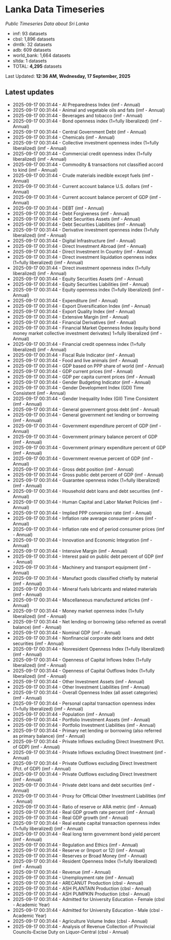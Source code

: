 # Lanka Data Timeseries
*Public Timeseries Data about Sri Lanka*

* imf: 93 datasets
* cbsl: 1,896 datasets
* dmtlk: 32 datasets
* adb: 609 datasets
* world_bank: 1,664 datasets
* sltda: 1 datasets
* TOTAL: **4,295** datasets

Last Updated: **12:36 AM, Wednesday, 17 September, 2025**

## Latest updates

* 2025-09-17 00:31:44 - AI Preparedness Index (imf - Annual)
* 2025-09-17 00:31:44 - Animal and vegetable oils and fats (imf - Annual)
* 2025-09-17 00:31:44 - Beverages and tobacco (imf - Annual)
* 2025-09-17 00:31:44 - Bond openness index (1=fully liberalized) (imf - Annual)
* 2025-09-17 00:31:44 - Central Government Debt (imf - Annual)
* 2025-09-17 00:31:44 - Chemicals (imf - Annual)
* 2025-09-17 00:31:44 - Collective investment openness index (1=fully liberalized) (imf - Annual)
* 2025-09-17 00:31:44 - Commercial credit openness index (1=fully liberalized) (imf - Annual)
* 2025-09-17 00:31:44 - Commodity & transactions not classified accord to kind (imf - Annual)
* 2025-09-17 00:31:44 - Crude materials inedible except fuels (imf - Annual)
* 2025-09-17 00:31:44 - Current account balance U.S. dollars (imf - Annual)
* 2025-09-17 00:31:44 - Current account balance percent of GDP (imf - Annual)
* 2025-09-17 00:31:44 - DEBT (imf - Annual)
* 2025-09-17 00:31:44 - Debt Forgiveness (imf - Annual)
* 2025-09-17 00:31:44 - Debt Securities Assets (imf - Annual)
* 2025-09-17 00:31:44 - Debt Securities Liabilities (imf - Annual)
* 2025-09-17 00:31:44 - Derivative investment openness index (1=fully liberalized) (imf - Annual)
* 2025-09-17 00:31:44 - Digital Infrastructure (imf - Annual)
* 2025-09-17 00:31:44 - Direct Investment Abroad (imf - Annual)
* 2025-09-17 00:31:44 - Direct Investment In Country (imf - Annual)
* 2025-09-17 00:31:44 - Direct investment liquidation openness index (1=fully liberalized) (imf - Annual)
* 2025-09-17 00:31:44 - Direct investment openness index (1=fully liberalized) (imf - Annual)
* 2025-09-17 00:31:44 - Equity Securities Assets (imf - Annual)
* 2025-09-17 00:31:44 - Equity Securities Liabilities (imf - Annual)
* 2025-09-17 00:31:44 - Equity openness index (1=fully liberalized) (imf - Annual)
* 2025-09-17 00:31:44 - Expenditure (imf - Annual)
* 2025-09-17 00:31:44 - Export Diversification Index (imf - Annual)
* 2025-09-17 00:31:44 - Export Quality Index (imf - Annual)
* 2025-09-17 00:31:44 - Extensive Margin (imf - Annual)
* 2025-09-17 00:31:44 - Financial Derivatives (imf - Annual)
* 2025-09-17 00:31:44 - Financial Market Openness Index (equity bond money market collective investment derivates) 1=fully liberalized (imf - Annual)
* 2025-09-17 00:31:44 - Financial credit openness index (1=fully liberalized) (imf - Annual)
* 2025-09-17 00:31:44 - Fiscal Rule Indicator (imf - Annual)
* 2025-09-17 00:31:44 - Food and live animals (imf - Annual)
* 2025-09-17 00:31:44 - GDP based on PPP share of world (imf - Annual)
* 2025-09-17 00:31:44 - GDP current prices (imf - Annual)
* 2025-09-17 00:31:44 - GDP per capita current prices (imf - Annual)
* 2025-09-17 00:31:44 - Gender Budgeting Indicator (imf - Annual)
* 2025-09-17 00:31:44 - Gender Development Index (GDI) Time Consistent (imf - Annual)
* 2025-09-17 00:31:44 - Gender Inequality Index (GII) Time Consistent (imf - Annual)
* 2025-09-17 00:31:44 - General government gross debt (imf - Annual)
* 2025-09-17 00:31:44 - General government net lending or borrowing (imf - Annual)
* 2025-09-17 00:31:44 - Government expenditure percent of GDP (imf - Annual)
* 2025-09-17 00:31:44 - Government primary balance percent of GDP (imf - Annual)
* 2025-09-17 00:31:44 - Government primary expenditure percent of GDP (imf - Annual)
* 2025-09-17 00:31:44 - Government revenue percent of GDP (imf - Annual)
* 2025-09-17 00:31:44 - Gross debt position (imf - Annual)
* 2025-09-17 00:31:44 - Gross public debt percent of GDP (imf - Annual)
* 2025-09-17 00:31:44 - Guarantee openness index (1=fully liberalized) (imf - Annual)
* 2025-09-17 00:31:44 - Household debt loans and debt securities (imf - Annual)
* 2025-09-17 00:31:44 - Human Capital and Labor Market Policies (imf - Annual)
* 2025-09-17 00:31:44 - Implied PPP conversion rate (imf - Annual)
* 2025-09-17 00:31:44 - Inflation rate average consumer prices (imf - Annual)
* 2025-09-17 00:31:44 - Inflation rate end of period consumer prices (imf - Annual)
* 2025-09-17 00:31:44 - Innovation and Economic Integration (imf - Annual)
* 2025-09-17 00:31:44 - Intensive Margin (imf - Annual)
* 2025-09-17 00:31:44 - Interest paid on public debt percent of GDP (imf - Annual)
* 2025-09-17 00:31:44 - Machinery and transport equipment (imf - Annual)
* 2025-09-17 00:31:44 - Manufact goods classified chiefly by material (imf - Annual)
* 2025-09-17 00:31:44 - Mineral fuels lubricants and related materials (imf - Annual)
* 2025-09-17 00:31:44 - Miscellaneous manufactured articles (imf - Annual)
* 2025-09-17 00:31:44 - Money market openness index (1=fully liberalized) (imf - Annual)
* 2025-09-17 00:31:44 - Net lending or borrowing (also referred as overall balance) (imf - Annual)
* 2025-09-17 00:31:44 - Nominal GDP (imf - Annual)
* 2025-09-17 00:31:44 - Nonfinancial corporate debt loans and debt securities (imf - Annual)
* 2025-09-17 00:31:44 - Nonresident Openness Index (1=fully liberalized) (imf - Annual)
* 2025-09-17 00:31:44 - Openness of Capital Inflows Index (1=fully liberalized) (imf - Annual)
* 2025-09-17 00:31:44 - Openness of Capital Outflows Index (1=fully liberalized) (imf - Annual)
* 2025-09-17 00:31:44 - Other Investment Assets (imf - Annual)
* 2025-09-17 00:31:44 - Other Investment Liabilities (imf - Annual)
* 2025-09-17 00:31:44 - Overall Openness Index (all asset categories) (imf - Annual)
* 2025-09-17 00:31:44 - Personal capital transaction openness index (1=fully liberalized) (imf - Annual)
* 2025-09-17 00:31:44 - Population (imf - Annual)
* 2025-09-17 00:31:44 - Portfolio Investment Assets (imf - Annual)
* 2025-09-17 00:31:44 - Portfolio Investment Liabilities (imf - Annual)
* 2025-09-17 00:31:44 - Primary net lending or borrowing (also referred as primary balance) (imf - Annual)
* 2025-09-17 00:31:44 - Private Inflows excluding Direct Investment (Pct. of GDP) (imf - Annual)
* 2025-09-17 00:31:44 - Private Inflows excluding Direct Investment (imf - Annual)
* 2025-09-17 00:31:44 - Private Outflows excluding Direct Investment (Pct. of GDP) (imf - Annual)
* 2025-09-17 00:31:44 - Private Outflows excluding Direct Investment (imf - Annual)
* 2025-09-17 00:31:44 - Private debt loans and debt securities (imf - Annual)
* 2025-09-17 00:31:44 - Proxy for Official Other Investment Liabilities (imf - Annual)
* 2025-09-17 00:31:44 - Ratio of reserve or ARA metric (imf - Annual)
* 2025-09-17 00:31:44 - Real GDP growth rate percent (imf - Annual)
* 2025-09-17 00:31:44 - Real GDP growth (imf - Annual)
* 2025-09-17 00:31:44 - Real estate capital transaction openness index (1=fully liberalized) (imf - Annual)
* 2025-09-17 00:31:44 - Real long term government bond yield percent (imf - Annual)
* 2025-09-17 00:31:44 - Regulation and Ethics (imf - Annual)
* 2025-09-17 00:31:44 - Reserve or (Import or 12) (imf - Annual)
* 2025-09-17 00:31:44 - Reserves or Broad Money (imf - Annual)
* 2025-09-17 00:31:44 - Resident Openness Index (1=fully liberalized) (imf - Annual)
* 2025-09-17 00:31:44 - Revenue (imf - Annual)
* 2025-09-17 00:31:44 - Unemployment rate (imf - Annual)
* 2025-09-17 00:31:44 - ARECANUT Production (cbsl - Annual)
* 2025-09-17 00:31:44 - ASH PLANTAIN Production (cbsl - Annual)
* 2025-09-17 00:31:44 - ASH PUMPKIN Production (cbsl - Annual)
* 2025-09-17 00:31:44 - Admitted for University Education - Female (cbsl - Academic Year)
* 2025-09-17 00:31:44 - Admitted for University Education - Male (cbsl - Academic Year)
* 2025-09-17 00:31:44 - Agriculture Volume Index (cbsl - Annual)
* 2025-09-17 00:31:44 - Analysis of Revenue Collection of Provincial Councils-Excise Duty on Liquor-Central (cbsl - Annual)